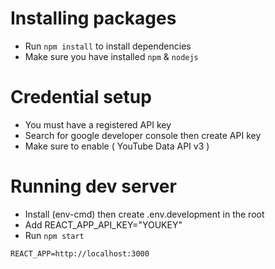 
# Installing packages

- Run ```npm install``` to install dependencies 
- Make sure you have installed ```npm``` & ```nodejs```

# Credential setup

- You must have a registered API key
- Search for google developer console then create API key
- Make sure to enable ( YouTube Data API v3 )

# Running dev server

- Install (env-cmd) then create .env.development in the root
- Add REACT_APP_API_KEY="YOUKEY"
- Run ```npm start``` 


```
REACT_APP=http://localhost:3000
```


